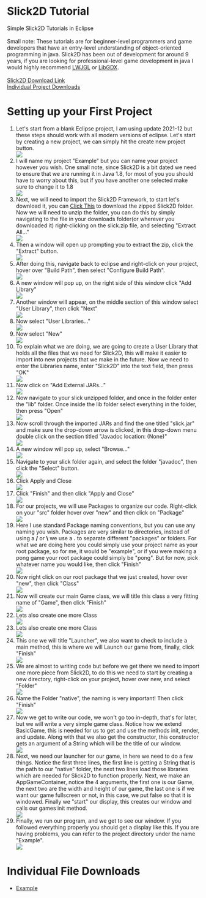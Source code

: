 <body>
    <div>
        <h1>Slick2D Tutorial</h1>
        <p>Simple Slick2D Tutorials in Eclipse<br><br>
        Small note: These tutorials are for beginner-level programmers and game developers that have an entry-level understanding of object-oriented programming in java. Slick2D has been out of development for around 9 years, if you are looking for professional-level game development in java I would highly recommend <a href="https://www.lwjgl.org/" target="_blank">LWJGL</a> or <a href="https://libgdx.com/" target="_blank">LibGDX</a>.<br><br>
        <a href="https://slick.ninjacave.com/" target="_blank">Slick2D Download Link</a><br>
        <a href="#individual-downloads">Individual Project Downloads</a></p>
    </div>
    <div>
        <h1>Setting up your First Project</h1>
        <ol>
            <li>Let's start from a blank Eclipse project, I am using update 2021-12 but these steps should work with all modern versions of eclipse. Let's start by creating a new project, we can simply hit the create new project button.</li>
            <img src="images/step00.png" style="max-width: 650px;">
            <li>I will name my project "Example" but you can name your project however you wish. One small note, since Slick2D is a bit dated we need to ensure that we are running it in Java 1.8, for most of you you should have to worry about this, but if you have another one selected make sure to change it to 1.8</li>
            <img src="images/step01.png" style="max-width: 650px;">
            <li>Next, we will need to import the Slick2D Framework, to start let's download it, you can <a href="https://slick.ninjacave.com/slick.zip">Click This</a> to download the zipped Slick2D folder. Now we will need to unzip the folder, you can do this by simply navigating to the file in your downloads folder(or wherever you downloaded it) right-clicking on the slick.zip file, and selecting "Extract All..."</li>
            <img src="images/step02.png" style="max-width: 650px;">
            <li>Then a window will open up prompting you to extract the zip, click the "Extract" button.</li>
            <img src="images/step03.png" style="max-width: 650px;">
            <li>After doing this, navigate back to eclipse and right-click on your project, hover over "Build Path", then select "Configure Build Path".</li>
            <img src="images/step04.png" style="max-width: 650px;">
            <li>A new window will pop up, on the right side of this window click "Add Library"</li>
            <img src="images/step05.png" style="max-width: 650px;">
            <li>Another window will appear, on the middle section of this window select "User Library", then click "Next"</li>
            <img src="images/step06.png" style="max-width: 650px;">
            <li>Now select "User Libraries..."</li>
            <img src="images/step07.png" style="max-width: 650px;">
            <li>Now select "New"</li>
            <img src="images/step08.png" style="max-width: 650px;">
            <li>To explain what we are doing, we are going to create a User Library that holds all the files that we need for Slick2D, this will make it easier to import into new projects that we make in the future. Now we need to enter the Libraries name, enter "Slick2D" into the text field, then press "OK"</li>
            <img src="images/step09.png" style="max-width: 650px;">
            <li>Now click on "Add External JARs..."</li>
            <img src="images/step10.png" style="max-width: 650px;">
            <li>Now navigate to your slick unzipped folder, and once in the folder enter the "lib" folder. Once inside the lib folder select everything in the folder, then press "Open"</li>
            <img src="images/step11.png" style="max-width: 650px;">
            <li>Now scroll through the imported JARs and find the one titled "slick.jar" and make sure the drop-down arrow is clicked, in this drop-down menu double click on the section titled "Javadoc location: (None)"</li>
            <img src="images/step12.png" style="max-width: 650px;">
            <li>A new window will pop up, select "Browse..."</li>
            <img src="images/step13.png" style="max-width: 650px;">
            <li>Navigate to your slick folder again, and select the folder "javadoc", then click the "Select" button.</li>
            <img src="images/step14.png" style="max-width: 650px;">
            <li>Click Apply and Close</li>
            <img src="images/step15.png" style="max-width: 650px;">
            <li>Click "Finish" and then click "Apply and Close"</li>
            <img src="images/step16.png" style="max-width: 650px;">
            <li>For our projects, we will use Packages to organize our code. Right-click on your "src" folder hover over "new" and then click on "Package"</li>
            <img src="images/step17.png" style="max-width: 650px;">
            <li>Here I use standard Package naming conventions, but you can use any naming you wish. Packages are very similar to directories, instead of using a <b>/</b> or <b>\</b> we use a <b>.</b> to separate different "packages" or folders. For what we are doing here you could simply use your project name as your root package, so for me, it would be "example", or if you were making a pong game your root package could simply be "pong". But for now, pick whatever name you would like, then click "Finish"</li>
            <img src="images/step18.png" style="max-width: 650px;">
            <li>Now right click on our root package that we just created, hover over "new", then click "Class"</li>
            <img src="images/step19.png" style="max-width: 650px;">
            <li>Now will create our main Game class, we will title this class a very fitting name of "Game", then click "Finish"</li>
            <img src="images/step20.png" style="max-width: 650px;">
            <li>Lets also create one more Class</li>
            <img src="images/step21.png" style="max-width: 650px;">
            <li>Lets also create one more Class</li>
            <img src="images/step21.png" style="max-width: 650px;">
            <li>This one we will title "Launcher", we also want to check to include a main method, this is where we will Launch our game from, finally, click "Finish"</li>
            <img src="images/step22.png" style="max-width: 650px;">
            <li>We are almost to writing code but before we get there we need to import one more piece from Slick2D, to do this we need to start by creating a new directory, right-click on your project, hover over new, and select "Folder"</li>
            <img src="images/step23.png" style="max-width: 650px;">
            <li>Name the Folder "native", the naming is very important! Then click "Finish"</li>
            <img src="images/step24.png" style="max-width: 650px;">
            <li>Now we get to write our code, we won't go too in-depth, that's for later, but we will write a very simple game class. Notice how we extend BasicGame, this is needed for us to get and use the methods init, render, and update. Along with that we also get the constructor, this constructor gets an argument of a String which will be the title of our window.</li>
            <img src="images/step25.png" style="max-width: 650px;">
            <li>Next, we need our launcher for our game, in here we need to do a few things. Notice the first three lines, the first line is getting a String that is the path to our "native" folder, the next two lines load those libraries which are needed for Slick2D to function properly. Next, we make an AppGameContainer, notice the 4 arguments, the first one is our Game, the next two are the width and height of our game, the last one is if we want our game fullscreen or not, in this case, we put false so that it is windowed. Finally we "start" our display, this creates our window and calls our games init method.</li>
            <img src="images/step26.png" style="max-width: 650px;">
            <li>Finally, we run our program, and we get to see our window. If you followed everything properly you should get a display like this. If you are having problems, you can refer to the project directory under the name "Example".</li>
            <img src="images/step27.png" style="max-width: 650px;">
        </ol>
    </div>
    <div id="individual-downloads">
        <h1>Individual File Downloads</h1>
        <ul>
            <li><a href="https://kinolien.github.io/gitzip/?download=/JacksonBrienen/Slick2DTutorial/tree/main/Example/" target="_blank">Example</a></li>
        </ul>
    </div>
</body>
